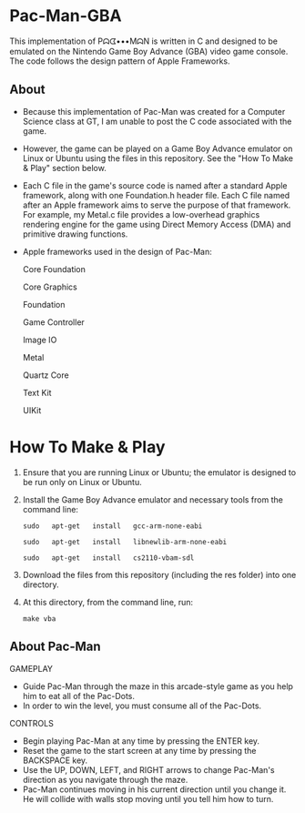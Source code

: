 # Pac-Man-GBA
This implementation of Pᗣᗧ•••MᗣN is written in C and designed to be emulated on the Nintendo Game Boy Advance (GBA) video game console.
The code follows the design pattern of Apple Frameworks.

## About
+ Because this implementation of Pac-Man was created for a Computer Science class at GT, I am unable to post the C code associated with the game.
+ However, the game can be played on a Game Boy Advance emulator on Linux or Ubuntu using the files in this repository. See the "How To Make & Play" section below.
+ Each C file in the game's source code is named after a standard Apple framework, along with one Foundation.h header file. Each C file named after an Apple framework aims to serve the purpose of that framework. For example, my Metal.c file provides a low-overhead graphics rendering engine for the game using Direct Memory Access (DMA) and primitive drawing functions.
+ Apple frameworks used in the design of Pac-Man:

  Core Foundation
  
  Core Graphics
  
  Foundation
  
  Game Controller
  
  Image IO
  
  Metal
  
  Quartz Core
  
  Text Kit
  
  UIKit


# How To Make & Play
1. Ensure that you are running Linux or Ubuntu; the emulator is designed to be run only on Linux or Ubuntu.
2. Install the Game Boy Advance emulator and necessary tools from the command line:

   `sudo   apt-get   install   gcc-arm-none-eabi`
   
   `sudo   apt-get   install   libnewlib-arm-none-eabi`
   
   `sudo   apt-get   install   cs2110-vbam-sdl`
   
3. Download the files from this repository (including the res folder) into one directory.
4. At this directory, from the command line, run:

   `make vba`


## About Pac-Man

GAMEPLAY
+ Guide Pac-Man through the maze in this arcade-style game as you help him to
  eat all of the Pac-Dots.
+ In order to win the level, you must consume all of the Pac-Dots.

CONTROLS
+ Begin playing Pac-Man at any time by pressing the ENTER key.
+ Reset the game to the start screen at any time by pressing the BACKSPACE key.
+ Use the UP, DOWN, LEFT, and RIGHT arrows to change Pac-Man's direction as you
  navigate through the maze.
+ Pac-Man continues moving in his current direction until you change it. He will
  collide with walls stop moving until you tell him how to turn.
